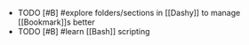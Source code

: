 - TODO [#B] #explore folders/sections in [[Dashy]] to manage [[Bookmark]]s better
- TODO [#B] #learn [[Bash]] scripting